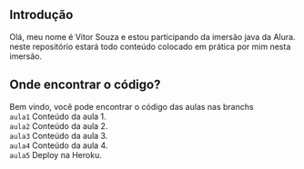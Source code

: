 ## Introdução
Olá, meu nome é Vitor Souza e estou participando da imersão java da Alura.
neste repositório estará todo conteúdo colocado em prática por mim nesta imersão.

## Onde encontrar o código?

Bem vindo, você pode encontrar o código das aulas nas branchs  
`aula1` Conteúdo da aula 1.  
`aula2` Conteúdo da aula 2.  
`aula3` Conteúdo da aula 3.  
`aula4` Conteúdo da aula 4.  
`aula5` Deploy na Heroku.
